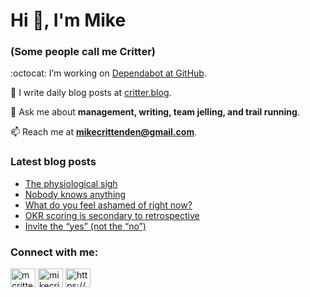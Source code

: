 # Hi 👋, I'm Mike
### (Some people call me Critter)

:octocat: I’m working on [Dependabot at GitHub](https://github.com/features/security).

📝 I write daily blog posts at [critter.blog](https://critter.blog).

💬 Ask me about **management, writing, team jelling, and trail running**.

📫 Reach me at **mikecrittenden@gmail.com**.

### Latest blog posts
<!-- BLOG-POST-LIST:START -->
- [The physiological sigh](https://critter.blog/2023/04/03/the-physiological-sigh/)
- [Nobody knows anything](https://critter.blog/2023/03/31/nobody-knows-anything/)
- [What do you feel ashamed of right now?](https://critter.blog/2023/03/30/what-do-you-feel-ashamed-of-right-now/)
- [OKR scoring is secondary to retrospective](https://critter.blog/2023/03/29/okr-scoring-is-secondary-to-retrospective/)
- [Invite the “yes” &lpar;not the “no”&rpar;](https://critter.blog/2023/03/28/invite-the-yes-not-the-no/)
<!-- BLOG-POST-LIST:END -->

<h3 align="left">Connect with me:</h3>
<p align="left">
<a href="https://twitter.com/mcrittenden" target="blank"><img align="center" src="https://raw.githubusercontent.com/rahuldkjain/github-profile-readme-generator/master/src/images/icons/Social/twitter.svg" alt="mcrittenden" height="30" width="40" /></a>
<a href="https://linkedin.com/in/mikecrittenden" target="blank"><img align="center" src="https://raw.githubusercontent.com/rahuldkjain/github-profile-readme-generator/master/src/images/icons/Social/linked-in-alt.svg" alt="mikecrittenden" height="30" width="40" /></a>
<a href="https://critter.blog/feed/" target="blank"><img align="center" src="https://raw.githubusercontent.com/rahuldkjain/github-profile-readme-generator/master/src/images/icons/Social/rss.svg" alt="https://critter.blog/feed/" height="30" width="40" /></a>
</p>
